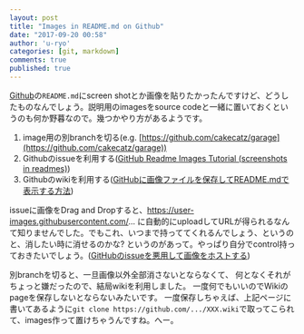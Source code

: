 ```yaml
---
layout: post
title: "Images in README.md on Github"
date: "2017-09-20 00:58"
author: 'u-ryo'
categories: [git, markdown]
comments: true
published: true
---
```

[Github](https://github.com/)の`README.md`にscreen shotとか画像を貼りたかったんですけど、どうしたものなんでしょう。説明用のimagesをsource codeと一緒に置いておくというのも何か野暮なので。幾つかやり方があるようです。

1. image用の別branchを切る(e.g. [https://github.com/cakecatz/garage](https://github.com/cakecatz/garage))
1. Githubのissueを利用する([GitHub Readme Images Tutorial (screenshots in readmes)](https://www.youtube.com/watch?v=hHbWF1Bvgf4))
1. Githubのwikiを利用する([GitHubに画像ファイルを保存してREADME.mdで表示する方法](https://www.pupha.net/archives/1632/))

issueに画像をDrag and Dropすると、https://user-images.githubusercontent.com/... に自動的にuploadしてURLが得られるなんて知りませんでした。でもこれ、いつまで持っててくれるんでしょう、というのと、消したい時に消せるのかな? というのがあって。やっぱり自分でcontrol持っておきたいでしょう。([GitHubのissueを悪用して画像をホストする](https://qiita.com/kotet/items/a2203a400136ba50b41e))

別branchを切ると、一旦画像以外全部消さないとならなくて、
何となくそれがちょっと嫌だったので、結局wikiを利用しました。
一度何でもいいのでWikiのpageを保存しないとならないみたいです。
一度保存しちゃえば、上記ページに書いてあるように`git clone https://github.com/.../XXX.wiki`で取ってこられて、images作って置けちゃうんですね。へー。
